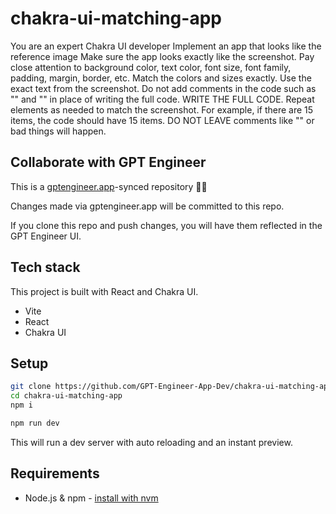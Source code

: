 # chakra-ui-matching-app

You are an expert Chakra UI developer
Implement an app that looks like the reference image
Make sure the app looks exactly like the screenshot.
Pay close attention to background color, text color, font size, font family,
padding, margin, border, etc. Match the colors and sizes exactly.
Use the exact text from the screenshot.
Do not add comments in the code such as "<!-- Add other navigation links as needed -->" and "<!-- ... other news items ... -->" in place of writing the full code. WRITE THE FULL CODE.
Repeat elements as needed to match the screenshot. For example, if there are 15 items, the code should have 15 items. DO NOT LEAVE comments like "<!-- Repeat for each news item -->" or bad things will happen.

## Collaborate with GPT Engineer

This is a [gptengineer.app](https://gptengineer.app)-synced repository 🌟🤖

Changes made via gptengineer.app will be committed to this repo.

If you clone this repo and push changes, you will have them reflected in the GPT Engineer UI.

## Tech stack

This project is built with React and Chakra UI.

- Vite
- React
- Chakra UI

## Setup

```sh
git clone https://github.com/GPT-Engineer-App-Dev/chakra-ui-matching-app.git
cd chakra-ui-matching-app
npm i
```

```sh
npm run dev
```

This will run a dev server with auto reloading and an instant preview.

## Requirements

- Node.js & npm - [install with nvm](https://github.com/nvm-sh/nvm#installing-and-updating)
